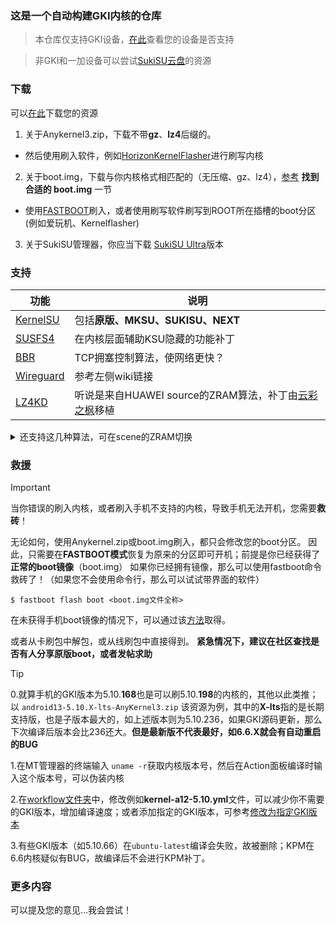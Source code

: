 ### 这是一个自动构建GKI内核的仓库

> 本仓库仅支持GKI设备，[在此](https://source.android.com/docs/core/architecture/kernel/gki-release-builds?hl=zh-cn)查看您的设备是否支持

> 非GKI和一加设备可以尝试[SukiSU云盘](https://alist.shirkneko.top)的资源
### 下载
可以[在此](https://github.com/zzh20188/GKI_KernelSU_SUSFS/releases)下载您的资源
1. 关于Anykernel3.zip，下载不带**gz**、**lz4**后缀的。
- 然后使用刷入软件，例如[HorizonKernelFlasher](https://github.com/libxzr/HorizonKernelFlasher/releases)进行刷写内核
2. 关于boot.img，下载与你内核格式相匹配的（无压缩、gz、lz4），[参考](https://kernelsu.org/zh_CN/guide/installation.html#install-by-kernelsu-boot-image) **找到合适的 boot.img** 一节
- 使用[FASTBOOT](https://magiskcn.com/)刷入，或者使用刷写软件刷写到ROOT所在插槽的boot分区(例如爱玩机、Kernelflasher)
3. 关于SukiSU管理器，你应当下载 [SukiSU Ultra](https://github.com/ShirkNeko/SukiSU-Ultra/releases)版本

### 支持
| 功能 | 说明 |
| --- | --- |
| [KernelSU](https://kernelsu.org/zh_CN/) | 包括**原版、MKSU、SUKISU、NEXT** |
| [SUSFS4](https://gitlab.com/simonpunk/susfs4ksu) | 在内核层面辅助KSU隐藏的功能补丁 |
| [BBR](https://blog.thinkin.top/archives/ke-pu-bbrdao-di-shi-shi-me) | TCP拥塞控制算法，使网络更快？ |
| [Wireguard](https://zh.wikipedia.org/wiki/WireGuard) | 参考左侧wiki链接 |
| [LZ4KD](https://github.com/ShirkNeko/SukiSU_patch/tree/main/other) | 听说是来自HUAWEI source的ZRAM算法，补丁由[云彩之枫](http://www.coolapk.com/u/24963680)移植 |

<details>

<summary>还支持这几种算法，可在scene的ZRAM切换</summary>

### LZ4K、LZ4HC、deflate、842、~~zstdn~~、lz4k_oplus

</details>

### 救援
> [!IMPORTANT]
> 当你错误的刷入内核，或者刷入手机不支持的内核，导致手机无法开机，您需要**救砖**！

无论如何，使用Anykernel.zip或boot.img刷入，都只会修改您的boot分区。
因此，只需要在**FASTBOOT模式**恢复为原来的分区即可开机；前提是你已经获得了**正常的boot镜像**（boot.img）
如果你已经拥有镜像，那么可以使用fastboot命令救砖了！（如果您不会使用命令行，那么可以试试带界面的软件）
```shell
$ fastboot flash boot <boot.img文件全称>
```
在未获得手机boot镜像的情况下，可以通过该[方法](https://magiskcn.com/payload-dumper-compose.html)取得。

或者从卡刷包中解包，或从线刷包中直接得到。
**紧急情况下，建议在社区查找是否有人分享原版boot，或者发帖求助**


> [!TIP]
> 0.就算手机的GKI版本为5.10.**168**也是可以刷5.10.**198**的内核的，其他以此类推；以 `android13-5.10.X-lts-AnyKernel3.zip` 该资源为例，其中的**X-lts**指的是长期支持版，也是子版本最大的，如上述版本则为5.10.236，如果GKI源码更新，那么下次编译后版本会比236还大。**但是最新版不代表最好，如6.6.X就会有自动重启的BUG**
>
>
> 1.在MT管理器的终端输入 `uname -r`获取内核版本号，然后在Action面板编译时输入这个版本号，可以伪装内核
>
>
> 2.在[workflow文件夹](https://github.com/zzh20188/GKI_KernelSU_SUSFS/tree/dev/.github/workflows)中，修改例如**kernel-a12-5.10.yml**文件，可以减少你不需要的GKI版本，增加编译速度；或者添加指定的GKI版本，可参考[修改为指定GKI版本](https://www.coolapk.com/feed/62820671?shareKey=OGMxYmZmNTk0YzIxNjgxNzM1MzI~&shareUid=11253396&shareFrom=com.coolapk.market_15.2.2)
>
>
> 3.有些GKI版本（如5.10.66）在`ubuntu-latest`编译会失败，故被删除；KPM在6.6内核疑似有BUG，故编译后不会进行KPM补丁。
>

### 更多内容
可以提及您的意见...我会尝试！